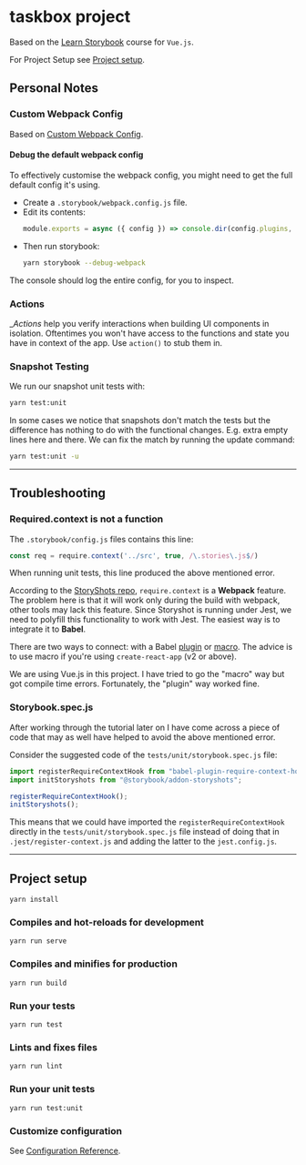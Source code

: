 # taskbox project

Based on the [Learn Storybook](https://www.learnstorybook.com/vue/en/get-started/) course for `Vue.js`.

For Project Setup see [Project setup](#project-setup).

## Personal Notes

### Custom Webpack Config

Based on [Custom Webpack Config](https://storybook.js.org/docs/configurations/custom-webpack-config/#full-control-mode).

#### Debug the default webpack config

To effectively customise the webpack config, you might need to get the full default config it's using.

- Create a `.storybook/webpack.config.js` file.
- Edit its contents:
	``` javascript
	module.exports = async ({ config }) => console.dir(config.plugins, { depth: null }) || config;
  ```
- Then run storybook:
	``` bash
	yarn storybook --debug-webpack
	```

The console should log the entire config, for you to inspect.

### Actions

__Actions_ help you verify interactions when building UI components in isolation. Oftentimes you won't have access to the functions and state you have in context of the app. Use `action()` to stub them in.

### Snapshot Testing

We run our snapshot unit tests with:

``` bash
yarn test:unit
```

In some cases we notice that snapshots don't match the tests but the difference has nothing to do with the functional changes. E.g. extra empty lines here and there. We can fix the match by running the update command:

``` bash
yarn test:unit -u
```

---

## Troubleshooting

### Required.context is not a function

The `.storybook/config.js` files contains this line:

``` javascript
const req = require.context('../src', true, /\.stories\.js$/)
```

When running unit tests, this line produced the above mentioned error.

According to the [StoryShots repo](https://github.com/storybookjs/storybook/tree/master/addons/storyshots/storyshots-core), `require.context` is a __Webpack__ feature. The problem here is that it will work only during the build with webpack, other tools may lack this feature. Since Storyshot is running under Jest, we need to polyfill this functionality to work with Jest. The easiest way is to integrate it to __Babel__.

There are two ways to connect: with a Babel [plugin](https://github.com/smrq/babel-plugin-require-context-hook) or [macro](https://github.com/storybooks/require-context.macro). The advice is to use macro if you're using `create-react-app` (v2 or above).

We are using Vue.js in this project. I have tried to go the "macro" way but got compile time errors. Fortunately, the "plugin" way worked fine.

### Storybook.spec.js

After working through the tutorial later on I have come across a piece of code that may as well have helped to avoid the above mentioned error.

Consider the suggested code of the `tests/unit/storybook.spec.js` file:

``` js
import registerRequireContextHook from "babel-plugin-require-context-hook/register";
import initStoryshots from "@storybook/addon-storyshots";

registerRequireContextHook();
initStoryshots();
```

This means that we could have imported the `registerRequireContextHook` directly in the `tests/unit/storybook.spec.js` file instead of doing that in `.jest/register-context.js` and adding the latter to the `jest.config.js`.

---

## Project setup
```
yarn install
```

### Compiles and hot-reloads for development
```
yarn run serve
```

### Compiles and minifies for production
```
yarn run build
```

### Run your tests
```
yarn run test
```

### Lints and fixes files
```
yarn run lint
```

### Run your unit tests
```
yarn run test:unit
```

### Customize configuration
See [Configuration Reference](https://cli.vuejs.org/config/).
